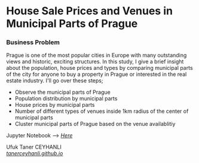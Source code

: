 # House Sale Prices and Venues in Municipal Parts of Prague

### Business Problem
Prague is one of the most popular cities in Europe with many outstanding views and historic, exciting structures. In this study, I give a brief insight about the population, house prices and types by comparing municipal parts of the city for anyone to buy a property in Prague or interested in the real estate industry. I'll go over these steps;

- Observe the municipal parts of Prague
- Population distribution by municipal parts
- House prices by municipal parts
- Number of different types of venues inside 1km radius of the center of municipal parts
- Cluster municipal parts of Prague based on the venue availablitiy

Jupyter Notebook --> [*Here*](https://github.com/tanerceyhanli/Data-Analysis-of-House-Sales-Prices-and-Venues-in-Prague-with-Python/blob/main/Data-Analysis-of-House-Sales-Prices-and-Venues-in-Prague-with-Python.ipynb) <br>

Ufuk Taner CEYHANLI <br>
[*tanerceyhanli.github.io*](https://tanerceyhanli.github.io)
